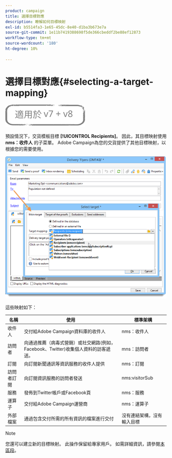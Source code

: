 ```yaml
---
product: campaign
title: 選擇目標對應
description: 瞭解如何目標映射
exl-id: b5514fa3-1e65-45dc-8e40-d1ba3b673e7a
source-git-commit: 1e11b7419388698f5de366cbeddf2be88ef12873
workflow-type: tm+mt
source-wordcount: '180'
ht-degree: 10%

---
```


# 選擇目標對應{#selecting-a-target-mapping}

![](../../assets/common.svg)

預設情況下，交貨模板目標 **[!UICONTROL Recipients]**。 因此，其目標映射使用 **nms：收件人** 的子菜單。 Adobe Campaign為您的交貨提供了其他目標映射，以根據您的需要使用。

![](assets/delivery_select_mapping.png)

這些映射如下：

| 名稱 | 使用 | 標準架構 |
|---|---|---|
| 收件人 | 交付給Adobe Campaign資料庫的收件人 | nms：收件人 |
| 訪問者 | 向通過推薦（病毒式營銷）或社交網路(例如，Facebook、Twitter)收集個人資料的訪客遞送。 | mns：訪問者 |
| 訂閱 | 向訂閱新聞通訊等資訊服務的收件人提供 | nms：訂閱 |
| 訪問者訂閱 | 向訂閱資訊服務的訪問者發送 | nms:visitorSub |
| 服務 | 發佈到Twitter帳戶或Facebook頁 | nms：服務 |
| 運算子 | 交付給Adobe Campaign運營商 | nms：運算子 |
| 外部檔案 | 通過包含交付所需的所有資訊的檔案進行交付 | 沒有連結架構，沒有輸入目標 |

>[!NOTE]
>
>您還可以建立新的目標映射。 此操作保留給專家用戶。 如需詳細資訊，請參閱[本區段](../../configuration/using/target-mapping.md)。
